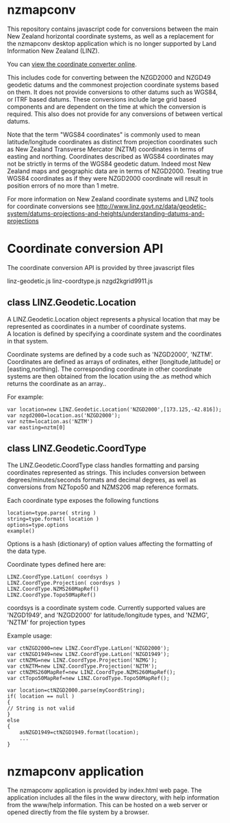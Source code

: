 nzmapconv
=========

This repository contains javascript code for conversions between the main New Zealand horizontal
coordinate systems, as well as a replacement for the nzmapconv desktop application which is 
no longer supported by Land Information New Zealand (LINZ).

You can [view the coordinate converter online](http://htmlpreview.github.com/?https://github.com/linz/nzmapconv/blob/master/www/index.html).

This includes code for converting between the NZGD2000 and NZGD49 geodetic datums and the commonest
projection coordinate systems based on them.  It does not provide conversions to other datums such as 
WGS84, or ITRF based datums.  These conversions include large grid based components and are dependent 
on the time at which the conversion is required.  This also does not provide for any conversions of 
between vertical datums.

Note that the term "WGS84 coordinates" is commonly used to mean latitude/longitude coordinates 
as distinct from projection coordinates such as New Zealand Transverse Mercator (NZTM) coordinates
in terms of easting and northing.  Coordinates described as WGS84 coordinates may not be strictly 
in terms of the WGS84 geodetic datum.  Indeed most New Zealand maps and geographic data are in terms
of NZGD2000.  Treating true WGS84 coordinates as if they were NZGD2000 coordinate will result in 
position errors of no more than 1 metre.

For more information on New Zealand coordinate systems and LINZ tools for coordinate conversions see
http://www.linz.govt.nz/data/geodetic-system/datums-projections-and-heights/understanding-datums-and-projections

# Coordinate conversion API

The coordinate conversion API is provided by three javascript files

linz-geodetic.js
linz-coordtype.js
nzgd2kgrid9911.js

## class LINZ.Geodetic.Location

A LINZ.Geodetic.Location object represents a physical location
that may be represented as coordinates in a number of coordinate systems.  
A location is defined by specifying a coordinate system and the coordinates in that system.  

Coordinate systems are defined by a code such as 'NZGD2000', 'NZTM'. Coordinates are defined 
as arrays of ordinates, either [longitude,latitude] or [easting,northing].  The corresponding 
coordinate in other coordinate systems are then obtained from the location using the .as method
which returns the coordinate as an array..

For example:

    var location=new LINZ.Geodetic.Location('NZGD2000',[173.125,-42.816]);
    var nzgd2000=location.as('NZGD2000');
    var nztm=location.as('NZTM')
    var easting=nztm[0]

## class LINZ.Geodetic.CoordType

The LINZ.Geodetic.CoordType class handles formatting and parsing coordinates represented as strings.
This includes conversion between degrees/minutes/seconds formats and decimal degrees, as well as 
conversions from NZTopo50 and NZMS206 map reference formats.

Each coordinate type exposes the following functions

    location=type.parse( string )
    string=type.format( location )
    options=type.options
    example()

Options is a hash (dictionary) of option values affecting the formatting
of the data type.

Coordinate types defined here are:

    LINZ.CoordType.LatLon( coordsys )
    LINZ.CoordType.Projection( coordsys )
    LINZ.CoordType.NZMS260MapRef()
    LINZ.CoordType.Topo50MapRef()

coordsys is a coordinate system code.  Currently supported values are 
'NZGD1949', and 'NZGD2000' for latitude/longitude types, and 
'NZMG', 'NZTM' for projection types

Example usage:

    var ctNZGD2000=new LINZ.CoordType.LatLon('NZGD2000');
    var ctNZGD1949=new LINZ.CoordType.LatLon('NZGD1949');
    var ctNZMG=new LINZ.CoordType.Projection('NZMG');
    var ctNZTM=new LINZ.CoordType.Projection('NZTM');
    var ctNZMS260MapRef=new LINZ.CoordType.NZMS260MapRef();
    var ctTopo50MapRef=new LINZ.CorodType.Topo50MapRef();

    var location=ctNZGD2000.parse(myCoordString);
    if( location == null )
    {
    // String is not valid
    }    
    else
    {
        asNZGD1949=ctNZGD1949.format(location);
        ...
    }


nzmapconv application
=====================

The nzmapconv application is provided by index.html web page.  The application includes all the files
in the www directory, with help information from the www/help information.  This can be hosted on a 
web server or opened directly from the file system by a browser.


